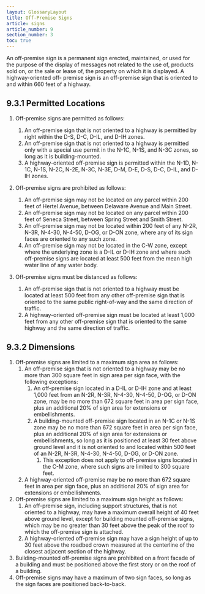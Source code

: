 ```yaml
---
layout: GlossaryLayout
title: Off-Premise Signs
article: signs
article_number: 9
section_number: 3
toc: true
---
```


An off-premise sign is a permanent sign erected, maintained, or used for the purpose of the display of messages not related to the use of, products sold on, or the sale or lease of, the property on which it is displayed. A highway-oriented off- premise sign is an off-premise sign that is oriented to and within 660 feet of a highway.

## 9.3.1 Permitted Locations

1. Off-premise signs are permitted as follows:

   1. An off-premise sign that is not oriented to a highway is permitted by right within the D-S, D-C, D-IL, and D-IH zones.
   2. An off-premise sign that is not oriented to a highway is permitted only with a special use permit in the N-1C, N-1S, and N-3C zones, so long as it is building-mounted.
   3. A highway-oriented off-premise sign is permitted within the N-1D, N-1C, N-1S, N-2C, N-2E, N-3C, N-3E, D-M, D-E, D-S, D-C, D-IL, and D-IH zones.

2. Off-premise signs are prohibited as follows:

   1. An off-premise sign may not be located on any parcel within 200 feet of Hertel Avenue, between Delaware Avenue and Main Street.
   2. An off-premise sign may not be located on any parcel within 200 feet of Seneca Street, between Spring Street and Smith Street.
   3. An off-premise sign may not be located within 200 feet of any N-2R, N-3R, N-4-30, N-4-50, D-OG, or D-ON zone, where any of its sign faces are oriented to any such zone.
   4. An off-premise sign may not be located in the C-W zone, except where the underlying zone is a D-IL or D-IH zone and where such off-premise signs are located at least 500 feet from the mean high water line of any water body.

3. Off-premise signs must be distanced as follows:

   1. An off-premise sign that is not oriented to a highway must be located at least 500 feet from any other off-premise sign that is oriented to the same public right-of-way and the same direction of traffic.
   2. A highway-oriented off-premise sign must be located at least 1,000 feet from any other off-premise sign that is oriented to the same highway and the same direction of traffic.

## 9.3.2 Dimensions

1. Off-premise signs are limited to a maximum sign area as follows:
   1. An off-premise sign that is not oriented to a highway may be no more than 300 square feet in sign area per sign face, with the following exceptions:
      1. An off-premise sign located in a D-IL or D-IH zone and at least 1,000 feet from an N-2R, N-3R, N-4-30, N-4-50, D-OG, or D-ON zone, may be no more than 672 square feet in area per sign face, plus an additional 20% of sign area for extensions or embellishments.
      2. A building-mounted off-premise sign located in an N-1C or N-1S zone may be no more than 672 square feet in area per sign face, plus an additional 20% of sign area for extensions or embellishments, so long as it is positioned at least 30 feet above ground level and it is not oriented to and located within 500 feet of an N-2R, N-3R, N-4-30, N-4-50, D-OG, or D-ON zone.
         1. This exception does not apply to off-premise signs located in the C-M zone, where such signs are limited to 300 square feet.
   2. A highway-oriented off-premise may be no more than 672 square feet in area per sign face, plus an additional 20% of sign area for extensions or embellishments.
2. Off-premise signs are limited to a maximum sign height as follows:
   1. An off-premise sign, including support structures, that is not oriented to a highway, may have a maximum overall height of 40 feet above ground level, except for building mounted off-premise signs, which may be no greater than 30 feet above the peak of the roof to which the off-premise sign is attached.
   2. A highway-oriented off-premise sign may have a sign height of up to 30 feet above the roadbed crown measured at the centerline of the closest adjacent section of the highway.
3. Building-mounted off-premise signs are prohibited on a front facade of a building and must be positioned above the first story or on the roof of a building.
4. Off-premise signs may have a maximum of two sign faces, so long as the sign faces are
   positioned back-to-back.
